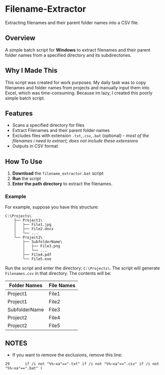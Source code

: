 # Filename-Extractor
Extracting filenames and their parent folder names into a CSV file.

## Overview
A simple batch script for **Windows** to extract filenames and their parent folder names from a specified directory and its subdirectories.

## Why I Made This
This script was created for work purposes. My daily task was to copy filenames and folder names from projects and manually input them into Excel, which was time-consuming. Because im lazy, I created this poorly simple batch script.

## Features
- Scans a specified directory for files
- Extract Filenames and their parent folder names
- Excludes files with extension `.txt`,`.csv`,`.bat` (optional) - *most of the filenames i need to extract, does not include these extensions*
- Outputs in CSV format

## How To Use
1. **Download** the `filename_extractor.bat` script
2. **Run** the script
3. **Enter the path directory** to extract the filenames.

### Example

For example, suppose you have this structure:
```
C:\Projects\
    ├── Project1\
    │   ├── File1.jpg
    │   ├── File2.docx
    │   └── ...
    └── Project2\
        ├── SubfolderName\
        │   ├── File3.png
        │   └── ...
        ├── File4.pdf
        └── File5.exe
```
Run the script and enter the directory: `C:\Projects\`. The script will generate `Filenames.csv` in that directory. The contents will be:

| Folder Names | File Names |
|---|---|
| Project1 | File1 |
| Project1 | File2 |
| SubfolderName | File3 |
| Project2 | File4 |
| Project2 | File5 | 

## NOTES
- If you want to remove the exclusions, remove this line:

```
29       if /i not "%%~xa"==".txt" if /i not "%%~xa"==".csv" if /i not "%%~xa"==".bat" (
```

